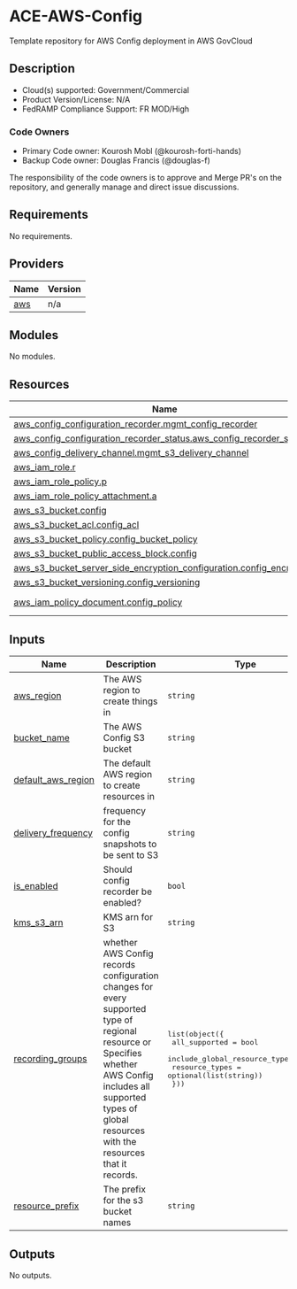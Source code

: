 # ACE-AWS-Config

Template repository for AWS Config deployment in AWS GovCloud

## Description

- Cloud(s) supported: Government/Commercial
- Product Version/License: N/A
- FedRAMP Compliance Support: FR MOD/High

### Code Owners

- Primary Code owner: Kourosh Mobl (@kourosh-forti-hands)
- Backup Code owner: Douglas Francis (@douglas-f)

The responsibility of the code owners is to approve and Merge PR's on the repository, and generally manage and direct issue discussions.

<!-- BEGIN_TF_DOCS -->
## Requirements

No requirements.

## Providers

| Name | Version |
|------|---------|
| <a name="provider_aws"></a> [aws](#provider\_aws) | n/a |

## Modules

No modules.

## Resources

| Name | Type |
|------|------|
| [aws_config_configuration_recorder.mgmt_config_recorder](https://registry.terraform.io/providers/hashicorp/aws/latest/docs/resources/config_configuration_recorder) | resource |
| [aws_config_configuration_recorder_status.aws_config_recorder_status](https://registry.terraform.io/providers/hashicorp/aws/latest/docs/resources/config_configuration_recorder_status) | resource |
| [aws_config_delivery_channel.mgmt_s3_delivery_channel](https://registry.terraform.io/providers/hashicorp/aws/latest/docs/resources/config_delivery_channel) | resource |
| [aws_iam_role.r](https://registry.terraform.io/providers/hashicorp/aws/latest/docs/resources/iam_role) | resource |
| [aws_iam_role_policy.p](https://registry.terraform.io/providers/hashicorp/aws/latest/docs/resources/iam_role_policy) | resource |
| [aws_iam_role_policy_attachment.a](https://registry.terraform.io/providers/hashicorp/aws/latest/docs/resources/iam_role_policy_attachment) | resource |
| [aws_s3_bucket.config](https://registry.terraform.io/providers/hashicorp/aws/latest/docs/resources/s3_bucket) | resource |
| [aws_s3_bucket_acl.config_acl](https://registry.terraform.io/providers/hashicorp/aws/latest/docs/resources/s3_bucket_acl) | resource |
| [aws_s3_bucket_policy.config_bucket_policy](https://registry.terraform.io/providers/hashicorp/aws/latest/docs/resources/s3_bucket_policy) | resource |
| [aws_s3_bucket_public_access_block.config](https://registry.terraform.io/providers/hashicorp/aws/latest/docs/resources/s3_bucket_public_access_block) | resource |
| [aws_s3_bucket_server_side_encryption_configuration.config_encryption](https://registry.terraform.io/providers/hashicorp/aws/latest/docs/resources/s3_bucket_server_side_encryption_configuration) | resource |
| [aws_s3_bucket_versioning.config_versioning](https://registry.terraform.io/providers/hashicorp/aws/latest/docs/resources/s3_bucket_versioning) | resource |
| [aws_iam_policy_document.config_policy](https://registry.terraform.io/providers/hashicorp/aws/latest/docs/data-sources/iam_policy_document) | data source |

## Inputs

| Name | Description | Type | Default | Required |
|------|-------------|------|---------|:--------:|
| <a name="input_aws_region"></a> [aws\_region](#input\_aws\_region) | The AWS region to create things in | `string` | n/a | yes |
| <a name="input_bucket_name"></a> [bucket\_name](#input\_bucket\_name) | The AWS Config S3 bucket | `string` | n/a | yes |
| <a name="input_default_aws_region"></a> [default\_aws\_region](#input\_default\_aws\_region) | The default AWS region to create resources in | `string` | n/a | yes |
| <a name="input_delivery_frequency"></a> [delivery\_frequency](#input\_delivery\_frequency) | frequency for the config snapshots to be sent to S3 | `string` | n/a | yes |
| <a name="input_is_enabled"></a> [is\_enabled](#input\_is\_enabled) | Should config recorder be enabled? | `bool` | n/a | yes |
| <a name="input_kms_s3_arn"></a> [kms\_s3\_arn](#input\_kms\_s3\_arn) | KMS arn for S3 | `string` | n/a | yes |
| <a name="input_recording_groups"></a> [recording\_groups](#input\_recording\_groups) | whether AWS Config records configuration changes for every supported type of regional resource or Specifies whether AWS Config includes all supported types of global resources with the resources that it records. | <pre>list(object({<br>    all_supported                 = bool<br>    include_global_resource_types = bool<br>    resource_types                = optional(list(string))<br>  }))</pre> | `[]` | no |
| <a name="input_resource_prefix"></a> [resource\_prefix](#input\_resource\_prefix) | The prefix for the s3 bucket names | `string` | n/a | yes |

## Outputs

No outputs.
<!-- END_TF_DOCS -->